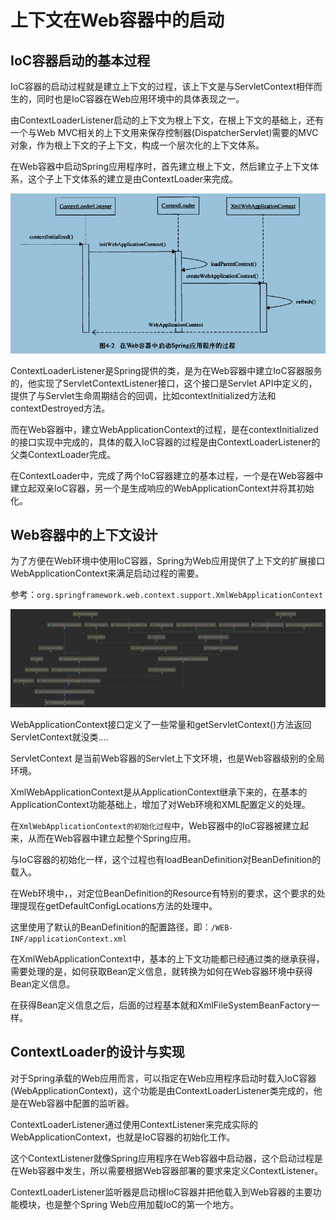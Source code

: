 # 上下文在Web容器中的启动


##  IoC容器启动的基本过程

IoC容器的启动过程就是建立上下文的过程，该上下文是与ServletContext相伴而生的，同时也是IoC容器在Web应用环境中的具体表现之一。

由ContextLoaderListener启动的上下文为根上下文，在根上下文的基础上，还有一个与Web MVC相关的上下文用来保存控制器(DispatcherServlet)需要的MVC对象，作为根上下文的子上下文，构成一个层次化的上下文体系。

在Web容器中启动Spring应用程序时，首先建立根上下文，然后建立子上下文体系，这个子上下文体系的建立是由ContextLoader来完成。

![在Web容器中启动Spring应用程序的过程](images/20190819162641.png)

ContextLoaderListener是Spring提供的类，是为在Web容器中建立IoC容器服务的，他实现了ServletContextListener接口，这个接口是Servlet API中定义的，提供了与Servlet生命周期结合的回调，比如contextInitialized方法和contextDestroyed方法。

而在Web容器中，建立WebApplicationContext的过程，是在contextInitialized的接口实现中完成的，具体的载入IoC容器的过程是由ContextLoaderListener的父类ContextLoader完成。

在ContextLoader中，完成了两个IoC容器建立的基本过程，一个是在Web容器中建立起双亲IoC容器，另一个是生成响应的WebApplicationContext并将其初始化。

##  Web容器中的上下文设计

为了方便在Web环境中使用IoC容器，Spring为Web应用提供了上下文的扩展接口WebApplicationContext来满足启动过程的需要。

参考：`org.springframework.web.context.support.XmlWebApplicationContext`

![WebApplicationContext接口的类层次关系](images/XmlWebApplicationContext.png)

WebApplicationContext接口定义了一些常量和getServletContext()方法返回ServletContext就没类....

ServletContext 是当前Web容器的Servlet上下文环境，也是Web容器级别的全局环境。

XmlWebApplicationContext是从ApplicationContext继承下来的，在基本的ApplicationContext功能基础上，增加了对Web环境和XML配置定义的处理。

在`XmlWebApplicationContext的初始化过程`中，Web容器中的IoC容器被建立起来，从而在Web容器中建立起整个Spring应用。

与IoC容器的初始化一样，这个过程也有loadBeanDefinition对BeanDefinition的载入。

在Web环境中，，对定位BeanDefinition的Resource有特别的要求，这个要求的处理提现在getDefaultConfigLocations方法的处理中。

这里使用了默认的BeanDefinition的配置路径，即：`/WEB-INF/applicationContext.xml`

在XmlWebApplicationContext中，基本的上下文功能都已经通过类的继承获得，需要处理的是，如何获取Bean定义信息，就转换为如何在Web容器环境中获得Bean定义信息。

在获得Bean定义信息之后，后面的过程基本就和XmlFileSystemBeanFactory一样。

##  ContextLoader的设计与实现

对于Spring承载的Web应用而言，可以指定在Web应用程序启动时载入IoC容器(WebApplicationContext)，这个功能是由ContextLoaderListener类完成的，他是在Web容器中配置的监听器。

ContextLoaderListener通过使用ContextListener来完成实际的WebApplicationContext，也就是IoC容器的初始化工作。

这个ContextListener就像Spring应用程序在Web容器中启动器，这个启动过程是在Web容器中发生，所以需要根据Web容器部署的要求来定义ContextListener。

ContextLoaderListener监听器是启动根IoC容器并把他载入到Web容器的主要功能模块，也是整个Spring Web应用加载IoC的第一个地方。


